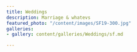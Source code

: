 ```yaml
---
title: Weddings
description: Marriage & whatevs
featured_photo: "/content/images/SF19-300.jpg"
galleries:
- gallery: content/galleries/Weddings/sf.md

---
```

